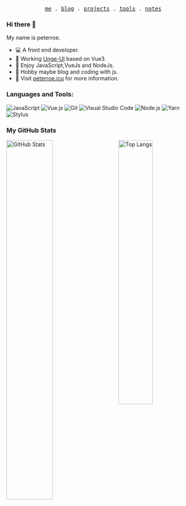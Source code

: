 <p align="center">
  <samp>
    <a href="https://peterroe.icu">me</a> .
    <a href="https://www.peterroe.icu/posts">blog</a> .
    <a href="https://www.peterroe.icu/projects">projects</a> .
    <a href="https://www.peterroe.icu/tools">tools</a> .
    <a href="https://www.peterroe.icu/notes">notes</a>
  </samp>
</p>

### Hi there 👋

My name is peterroe.

* 💻 A front end developer.
* 🥉 Working [Unge-UI](https://github.com/peterroe/Unge-UI) based on Vue3.
* 🦄 Enjoy JavaScript,VueJs and NodeJs.
* 🍉 Hobby maybe blog and coding with js.
* 💨 Visit [peterroe.icu](https://peterroe.icu) for more information.

### Languages and Tools:

![JavaScript](https://img.shields.io/badge/JavaScript-F7DF1E?style=flat-square&logo=JavaScript&logoColor=white)
![Vue.js](https://img.shields.io/badge/Vue.js-4FC08D?style=flat-square&logo=Vue.js&logoColor=white)
![Git](https://img.shields.io/badge/Git-F05032?style=flat-square&logo=Git&logoColor=white)
![Visual Studio Code](https://img.shields.io/badge/Visual_Studio_Code-007ACC?style=flat-square&logo=Visual-Studio-Code&logoColor=white)
![Node.js](https://img.shields.io/badge/Node.js-339933?style=flat-square&logo=Node.js&logoColor=white)
![Yarn](https://img.shields.io/badge/Yarn-2C8EBB?style=flat-square&logo=Yarn&logoColor=white)
![Stylus](https://img.shields.io/badge/Stylus-61DAFB?style=flat-square&logo=Stylus&logoColor=white)

### My GitHub Stats

<p>
	<a href="https://github.com/peterroe"><img width="49%" src="https://github-readme-stats.vercel.app/api?username=peterroe&count_private=true&show_icons=true&hide_title=true" alt="GitHub Stats" align="left"></a>
	<a href="https://github.com/peterroe"><img width="42%" src="https://github-readme-stats.vercel.app/api/top-langs/?username=peterroe&layout=compact&hide_title=true" alt="Top Langs" align="right"></a>
</p>
